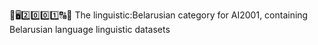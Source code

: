 🧠️🖥️2️⃣️0️⃣️0️⃣️1️⃣️🔠️🔢️ The linguistic:Belarusian category for AI2001, containing Belarusian language linguistic datasets 
